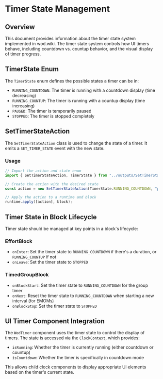 # Timer State Management

## Overview

This document provides information about the timer state system implemented in wod.wiki. The timer state system controls how UI timers behave, including countdown vs. countup behavior, and the visual display of timer progress.

## TimerState Enum

The `TimerState` enum defines the possible states a timer can be in:

- `RUNNING_COUNTDOWN`: The timer is running with a countdown display (time decreasing)
- `RUNNING_COUNTUP`: The timer is running with a countup display (time increasing)
- `PAUSED`: The timer is temporarily paused
- `STOPPED`: The timer is stopped completely

## SetTimerStateAction

The `SetTimerStateAction` class is used to change the state of a timer. It emits a `SET_TIMER_STATE` event with the new state.

### Usage

```typescript
// Import the action and state enum
import { SetTimerStateAction, TimerState } from "../outputs/SetTimerStateAction";

// Create the action with the desired state
const action = new SetTimerStateAction(TimerState.RUNNING_COUNTDOWN, "primary");

// Apply the action to a runtime and block
runtime.apply([action], block);
```

## Timer State in Block Lifecycle

Timer state should be managed at key points in a block's lifecycle:

### EffortBlock

- `onEnter`: Set the timer state to `RUNNING_COUNTDOWN` if there's a duration, or `RUNNING_COUNTUP` if not
- `onLeave`: Set the timer state to `STOPPED`

### TimedGroupBlock

- `onBlockStart`: Set the timer state to `RUNNING_COUNTDOWN` for the group timer
- `onNext`: Reset the timer state to `RUNNING_COUNTDOWN` when starting a new interval (for EMOMs)
- `onBlockStop`: Set the timer state to `STOPPED`

## UI Timer Component Integration

The `WodTimer` component uses the timer state to control the display of timers. The state is accessed via the `ClockContext`, which provides:

- `isRunning`: Whether the timer is currently running (either countdown or countup)
- `isCountdown`: Whether the timer is specifically in countdown mode

This allows child clock components to display appropriate UI elements based on the timer's current state.